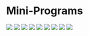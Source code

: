 # Mini-Programs
![](images/mp01.png)
![](images/mp02.png)
![](images/mp03.png)
![](images/mp04.png)
![](images/mp05.png)
![](images/mp06.png)
![](images/mp07.png)
![](images/mp08.png)
![](images/mp09.png)

